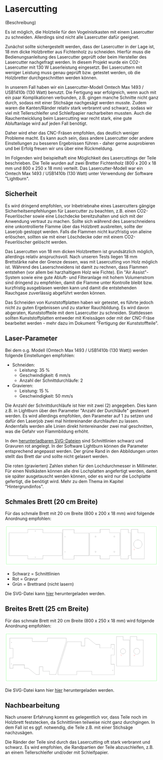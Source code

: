 # Lasercutting

(Beschreibung)

Es ist möglich, die Holzteile für den Vogelnistkasten mit einem Lasercutter zu schneiden. Allerdings sind nicht alle Lasercutter dafür geeignet.

Zunächst sollte sichergestellt werden, dass der Lasercutter in der Lage ist, 18 mm dicke Holzbretter aus Fichtenholz zu schneiden. Hierfür muss die Bedienungsanleitung des Lasercutter geprüft oder beim Hersteller des Lasercutter nachgefragt werden. In diesem Projekt wurde ein CO2-Lasercutter mit 130 W Laserleistung eingesetzt. Bei Lasercuttern mit weniger Leistung muss genau geprüft bzw. getestet werden, ob die Holzbretter durchgeschnitten werden können.

In unserem Fall haben wir ein Lasercutter-Modell Omtech Max 1493 / USB1410b (130 Watt) benutzt. Die Fertigung war erfolgreich, wenn auch mit ein paar Komplikationen verbunden, z.B. gingen manche Schnitte nicht ganz durch, sodass mit einer Stichsäge nachgesägt werden musste. Zudem waren die Kanten/Ränder relativ stark verbrannt und schwarz, sodass wir viel mit Tellerschleifer und Schleifpapier nacharbeiten mussten. Auch die Rauchentwicklung beim Lasercutting war recht stark, eine gute Abluftanlage wird auf jeden Fall benötigt.

Daher wird eher das CNC-Fräsen empfohlen, das deutlich weniger Probleme macht. Es kann auch sein, dass andere Lasercutter oder andere Einstellungen zu besseren Ergebnissen führen - daher gerne ausprobieren und bei Erfolg freuen wir uns über eine Rückmeldung.

Im Folgenden wird beispielhaft eine Möglichkeit des Lasercuttings der Teile beschrieben. Die Teile wurden auf zwei Bretter Fichtenholz (800 x 200 x 18 mm und 800 x 250 x 18 mm) verteilt. Das Lasercutter-Modell war ein Omtech Max 1493 / USB1410b (130 Watt) unter Verwendung der Software "Lightburn".

## Sicherheit

Es wird dringend empfohlen, vor Inbetriebnahe eines Lasercutters gängige Sicherheitsempfehlungen für Lasercutter zu beachten, z.B. einen CO2-Feuerlöscher sowie eine Löschdecke bereitzuhalten und sich mit der Anwendung vertraut zu machen. Sollte sich während des Laserschneidens eine unkontrollierte Flamme über das Holzbrett ausbreiten, sollte der Laserjob gestoppt werden. Falls die Flammen nicht kurzfristig von alleine erlöschen, sollten sie mit einer Löschdecke oder mit einem CO2-Feuerlöscher gelöscht werden.

Das Lasercutten von 18 mm dicken Holzbrettern ist grundsätzlich möglich, allerdings relativ anspruchsvoll. Nach unseren Tests liegen 18 mm Brettstärke nahe der Grenze dessen, was mit Lasercutting von Holz möglich ist. Während des Laserschneidens ist damit zu rechnen, dass Flammen entstehen (vor allem bei harzhaltigem Holz wie Fichte). Ein "Air Assist"-System sowie eine gute Abluft- und Filteranlage mit hohem Volumenstrom sind dringend zu empfehlen, damit die Flamme unter Kontrolle bleibt bzw. kurzfristig ausgeblasen werden kann und damit die entstehenden Rauchgase zuverlässig abgeführt werden können.

Das Schneiden von Kunststoffplatten haben wir getestet, es führte jedoch nicht zu guten Ergebnissen und zu starker Rauchbildung. Es wird davon abgeraten, Kunststoffteile mit dem Lasercutter zu schneiden. Stattdessen sollten Kunststoffplatten entweder mit Kreissägen oder mit der CNC-Fräse bearbeitet werden - mehr dazu im Dokument "Fertigung der Kunststoffteile".

## Laser-Parameter

Bei dem o.g. Modell (Omtech Max 1493 / USB1410b (130 Watt)) werden folgende Einstellungen empfohlen:

- Schneiden:
  - Leistung: 35 %
  - Geschwindigkeit: 6 mm/s
  - Anzahl der Schnittdurchläufe: 2
- Gravieren:
  - Leistung: 15 %
  - Geschwindigkeit: 50 mm/s
 
Die Anzahl der Schnittdurchläufe ist hier mit zwei (2) angegeben. Dies kann z.B. in Lightburn über den Parameter "Anzahl der Durchläufe" gesteuert werden. Es wird allerdings empfohlen, den Parameter auf 1 zu setzen und dafür den Laserjob zwei mal hintereinander durchlaufen zu lassen. Andernfalls werden alle Linien direkt hintereinander zwei mal geschnitten, was die Gefahr von Flammbildung erhöht.
 
In den [herunterladbaren SVG-Dateien](../) sind Schnittlinien schwarz und Gravuren rot angelegt. In der Software Lightburn können die Parameter entsprechend angepasst werden. Der grüne Rand in den Abbildungen unten stellt das Brett dar und sollte nicht gelasert werden.

Die roten (gravierten) Zahlen stehen für den Lochdurchmesser in Millimeter. Für einen Nistkästen können alle drei Lochplatten angefertigt werden, damit sie später ausgetauscht werden können, oder es wird nur die Lochplatte gefertigt, die benötigt wird. Mehr zu dem Thema im Kapitel "Hintergrundinfos".
 
## Schmales Brett (20 cm Breite)

Für das schmale Brett mit 20 cm Breite (800 x 200 x 18 mm) wird folgende Anordnung empfohlen:

![](lasercut1.png)

- Schwarz = Schnittlinien
- Rot = Gravur
- Grün = Brettrand (nicht lasern)

Die SVG-Datei kann [hier](../) heruntergeladen werden.

## Breites Brett (25 cm Breite)

Für das schmale Brett mit 20 cm Breite (800 x 250 x 18 mm) wird folgende Anordnung empfohlen:

![](lasercut2.png)

Die SVG-Datei kann hier [hier](../) heruntergeladen werden.

## Nachbearbeitung

Nach unserer Erfahrung kommt es gelegentlich vor, dass Teile noch im Holzbrett feststecken, da Schnittlinien teilweise nicht ganz durchgingen. In dem Fall ist es ggf. notwendig, die Teile z.B. mit einer Stichsäge nachzusägen.

Die Ränder der Teile sind durch das Lasercutting oft stark verbrannt und schwarz. Es wird empfohlen, die Randpartien der Teile abzuschleifen, z.B. an einem Tellerschleifer und/oder mit Schleifpapier.
